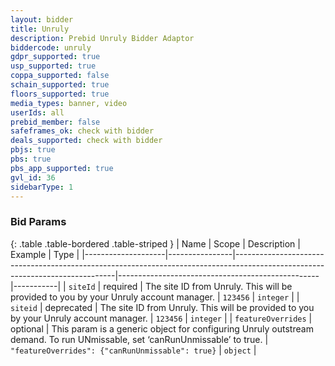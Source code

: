 ```yaml
---
layout: bidder
title: Unruly
description: Prebid Unruly Bidder Adaptor
biddercode: unruly
gdpr_supported: true
usp_supported: true
coppa_supported: false
schain_supported: true
floors_supported: true
media_types: banner, video
userIds: all
prebid_member: false
safeframes_ok: check with bidder
deals_supported: check with bidder
pbjs: true
pbs: true
pbs_app_supported: true
gvl_id: 36
sidebarType: 1
---
```


### Bid Params

{: .table .table-bordered .table-striped }
| Name               | Scope          | Description                                                                                                                  | Example                                          | Type      |
|--------------------|----------------|------------------------------------------------------------------------------------------------------------------------------|--------------------------------------------------|-----------|
| `siteId`           | required       | The site ID from Unruly. This will be provided to you by your Unruly account manager.                                        | `123456`                                         | `integer` |
| `siteid`           | deprecated       | The site ID from Unruly. This will be provided to you by your Unruly account manager.                                        | `123456`                                         | `integer` |
| `featureOverrides` | optional       | This param is a generic object for configuring Unruly outstream demand. To run UNmissable, set ‘canRunUnmissable’ to true.   | `"featureOverrides": {"canRunUnmissable": true}` | `object`  |
